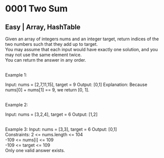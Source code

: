 # 0001 Two Sum

## Easy | Array, HashTable

Given an array of integers nums and an integer target, return indices of the two numbers such that they add up to target.
<br/>
You may assume that each input would have exactly one solution, and you may not use the same element twice.
<br/>
You can return the answer in any order.

<br/>
Example 1:

Input: nums = [2,7,11,15], target = 9
Output: [0,1]
Explanation: Because nums[0] + nums[1] == 9, we return [0, 1].

<br/>
Example 2:

Input: nums = [3,2,4], target = 6
Output: [1,2]

<br/>
Example 3:
Input: nums = [3,3], target = 6
Output: [0,1]
 
<br/>
Constraints:
2 <= nums.length <= 104 <br/>
-109 <= nums[i] <= 109 <br/>
-109 <= target <= 109 <br/>
Only one valid answer exists.
